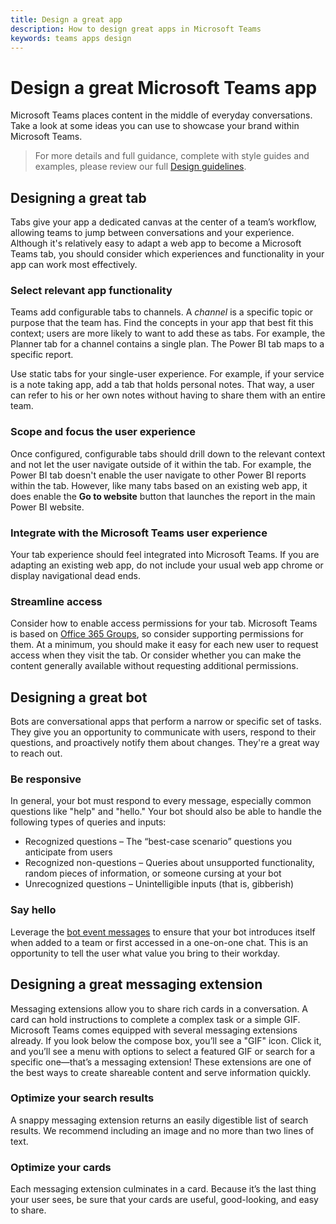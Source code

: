 ```yaml
---
title: Design a great app
description: How to design great apps in Microsoft Teams
keywords: teams apps design
---
```


# Design a great Microsoft Teams app

Microsoft Teams places content in the middle of everyday conversations. Take a look at some ideas you can use to showcase your brand within Microsoft Teams.

>For more details and full guidance, complete with style guides and examples, please review our full [Design guidelines](http://aka.ms/microsoftteamsdesignguidelines).

## Designing a great tab 

Tabs give your app a dedicated canvas at the center of a team’s workflow, allowing teams to jump between conversations and your experience. Although it's relatively easy to adapt a web app to become a Microsoft Teams tab, you should consider which experiences and functionality in your app can work most effectively.

### Select relevant app functionality

Teams add configurable tabs to channels. A *channel* is a specific topic or purpose that the team has. Find the concepts in your app that best fit this context; users are more likely to want to add these as tabs. For example, the Planner tab for a channel contains a single plan. The Power BI tab maps to a specific report.

Use static tabs for your single-user experience. For example, if your service is a note taking app, add a tab that holds personal notes. That way, a user can refer to his or her own notes without having to share them with an entire team.

### Scope and focus the user experience

Once configured, configurable tabs should drill down to the relevant context and not let the user navigate outside of it within the tab. For example, the Power BI tab doesn't enable the user navigate to other Power BI reports within the tab. However, like many tabs based on an existing web app, it does enable the **Go to website** button that launches the report in the main Power BI website.

### Integrate with the Microsoft Teams user experience

Your tab experience should feel integrated into Microsoft Teams. If you are adapting an existing web app, do not include your usual web app chrome or display navigational dead ends.

### Streamline access 

Consider how to enable access permissions for your tab. Microsoft Teams is based on [Office 365 Groups](https://support.office.com/en-us/article/Learn-about-Office-365-groups-b565caa1-5c40-40ef-9915-60fdb2d97fa2), so consider supporting permissions for them. At a minimum, you should make it easy for each new user to request access when they visit the tab. Or consider whether you can make the content generally available without requesting additional permissions.

## Designing a great bot

Bots are conversational apps that perform a narrow or specific set of tasks. They give you an opportunity to communicate with users, respond to their questions, and proactively notify them about changes. They're a great way to reach out.

### Be responsive

In general, your bot must respond to every message, especially common questions like "help" and "hello." Your bot should also be able to handle the following types of queries and inputs: 

* Recognized questions – The “best-case scenario” questions you anticipate from users
* Recognized non-questions – Queries about unsupported functionality, random pieces of information, or someone cursing at your bot
* Unrecognized questions – Unintelligible inputs (that is, gibberish)

### Say hello

Leverage the [bot event messages](~/concepts/bots/bots-notifications) to ensure that your bot introduces itself when added to a team or first accessed in a one-on-one chat. This is an opportunity to tell the user what value you bring to their workday.

## Designing a great messaging extension

Messaging extensions allow you to share rich cards in a conversation. A card can hold instructions to complete a complex task or a simple GIF. Microsoft Teams comes equipped with several messaging extensions already. If you look below the compose box, you’ll see a "GIF" icon. Click it, and you’ll see a menu with options to select a featured GIF or search for a specific one—that’s a messaging extension! These extensions are one of the best ways to create shareable content and serve information quickly.

### Optimize your search results

A snappy messaging extension returns an easily digestible list of search results. We recommend including an image and no more than two lines of text.

### Optimize your cards

Each messaging extension culminates in a card. Because it’s the last thing your user sees, be sure that your cards are useful, good-looking, and easy to share.
